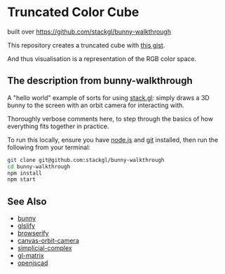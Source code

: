 # Truncated Color Cube
built over https://github.com/stackgl/bunny-walkthrough

This repository creates a truncated cube with [this
gist](https://gist.github.com/bvraghav/b897c168a67d08ad8f581009531afad2).


And thus visualisation is a representation of the RGB
color space.

## The description from bunny-walkthrough

A "hello world" example of sorts for using [stack.gl](http://stack.gl/):
simply draws a 3D bunny to the screen with an orbit camera for interacting
with.

Thoroughly verbose comments here, to step through the basics of how everything
fits together in practice.

To run this locally, ensure you have [node.js](http://nodejs.org/) and
[git](http://git-scm.com/) installed, then run the following from your terminal:

``` bash
git clone git@github.com:stackgl/bunny-walkthrough
cd bunny-walkthrough
npm install
npm start
```

## See Also

* [bunny](http://github.com/mikolalysenko/bunny)
* [glslify](http://github.com/stackgl/glslify)
* [browserify](http://browserify.org/)
* [canvas-orbit-camera](http://github.com/hughsk/canvas-orbit-camera)
* [simplicial-complex](http://github.com/mikolalysenko/simplicial-complex)
* [gl-matrix](http://github.com/toji/gl-matrix)
* [openjscad](https://openjscad.xyz/)
